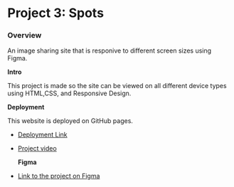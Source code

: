 # Project 3: Spots

### Overview

An image sharing site that is responive to different screen sizes using Figma.

**Intro**

This project is made so the site can be viewed on all different device types using HTML,CSS, and Responsive Design.

**Deployment**

This website is deployed on GitHub pages.

- [Deployment Link](https://BrieGally.github.io/se_project_spots)
- [Project video](https://drive.google.com/file/d/16mWlTBgW2fXVEyhNBtzXSgfII3ROWrTZ/view)

  **Figma**

- [Link to the project on Figma](https://www.figma.com/file/BBNm2bC3lj8QQMHlnqRsga/Sprint-3-Project-%E2%80%94-Spots?type=design&node-id=2%3A60&mode=design&t=afgNFybdorZO6cQo-1)
